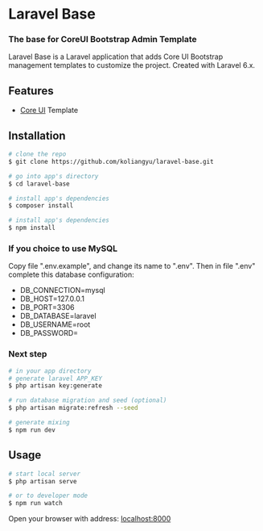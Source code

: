 # Laravel Base

### The base for CoreUI Bootstrap Admin Template

Laravel Base is a Laravel application that adds Core UI Bootstrap management templates to customize the project.
Created with Laravel 6.x.

## Features

- [Core UI](https://coreui.io/) Template

## Installation

``` bash
# clone the repo
$ git clone https://github.com/koliangyu/laravel-base.git

# go into app's directory
$ cd laravel-base

# install app's dependencies
$ composer install

# install app's dependencies
$ npm install

```
### If you choice to use MySQL

Copy file ".env.example", and change its name to ".env".
Then in file ".env" complete this database configuration:
* DB_CONNECTION=mysql
* DB_HOST=127.0.0.1
* DB_PORT=3306
* DB_DATABASE=laravel
* DB_USERNAME=root
* DB_PASSWORD=

### Next step

``` bash
# in your app directory
# generate laravel APP_KEY
$ php artisan key:generate

# run database migration and seed (optional)
$ php artisan migrate:refresh --seed

# generate mixing
$ npm run dev
```

## Usage

``` bash
# start local server
$ php artisan serve

# or to developer mode
$ npm run watch
```

Open your browser with address: [localhost:8000](localhost:8000)  
